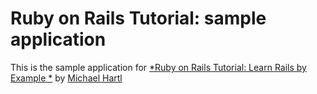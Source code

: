 # Ruby on Rails Tutorial: sample application

This is the sample application for [*Ruby on Rails Tutorial: Learn Rails by Example *](http://railstutorial.org/) by [Michael Hartl](http://michaelhartl.com)